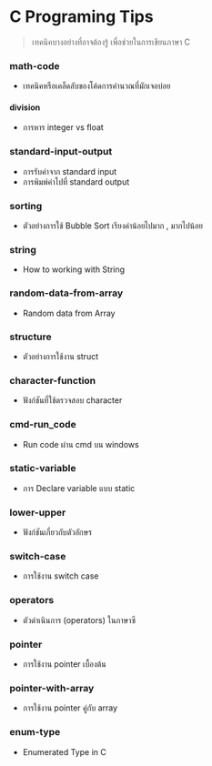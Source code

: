# C Programing Tips #

> เทคนิคบางอย่างที่อาจต้องรู้ เพื่อช่วยในการเขียนภาษา C

### math-code ###
*   เทคนิคหรือเคล็ดลับของโค้ดการคำนวณที่มักเจอบ่อย

#### division ####
*   การหาร integer vs float

### standard-input-output ###
*   การรับค่าจาก standard input
*   การพิมพ์ค่าไปที่ standard output

### sorting ###
*   ตัวอย่างการใช้ Bubble Sort เรียงค่าน้อยไปมาก , มากไปน้อย

### string ###
*   How to working with String

### random-data-from-array ###
*   Random data from Array

### structure ###
*   ตัวอย่างการใช้งาน struct

### character-function ###
*   ฟังก์ชันที่ใช้ตรวจสอบ character

### cmd-run_code ###
*   Run code ผ่าน cmd บน windows

### static-variable ###
*   การ Declare variable แบบ static

### lower-upper ###
*   ฟังก์ชันเกี่ยวกับตัวอักษร

### switch-case ###
*   การใช้งาน switch case

### operators ###
*   ตัวดำเนินการ (operators) ในภาษาซี

### pointer ###
*   การใช้งาน pointer เบื้องต้น

### pointer-with-array ###
*   การใช้งาน pointer คู่กับ array

### enum-type ###
*   Enumerated Type in C
